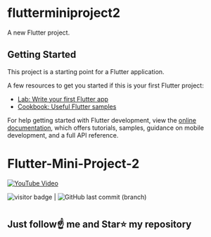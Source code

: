 # flutterminiproject2

A new Flutter project.

## Getting Started

This project is a starting point for a Flutter application.

A few resources to get you started if this is your first Flutter project:

- [Lab: Write your first Flutter app](https://docs.flutter.dev/get-started/codelab)
- [Cookbook: Useful Flutter samples](https://docs.flutter.dev/cookbook)

For help getting started with Flutter development, view the
[online documentation](https://docs.flutter.dev/), which offers tutorials,
samples, guidance on mobile development, and a full API reference.
# Flutter-Mini-Project-2 
[![YouTube Video](https://img.youtube.com/vi/tgbNymZ7vqY/0.jpg)](https://www.youtube.com/shorts/GekZvfuZIG0)

<img src= "https://visitor-badge.laobi.icu/badge?page_id=sanjiv0286/Flutter-Mini-Project-2" alt="visitor badge"/> |  ![GitHub last commit (branch)](https://img.shields.io/github/last-commit/sanjiv0286/Flutter-Mini-Project-2/main)
#
## Just follow☝️ me and Star⭐ my repository 

